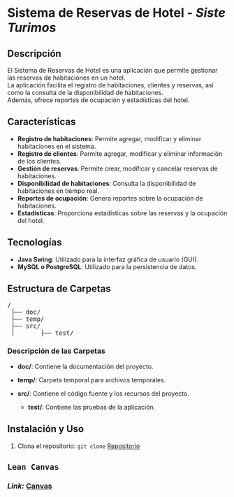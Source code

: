 # Sistema de Reservas de Hotel - *Siste Turimos*

<!-- fis_2024_g1 -->

## Descripción
El Sistema de Reservas de Hotel es una aplicación que permite gestionar las reservas de habitaciones en un hotel.  
La aplicación facilita el registro de habitaciones, clientes y reservas, así como la consulta de la disponibilidad de habitaciones.  
Además, ofrece reportes de ocupación y estadísticas del hotel.

## Características
- **Registro de habitaciones**: Permite agregar, modificar y eliminar habitaciones en el sistema.
- **Registro de clientes**: Permite agregar, modificar y eliminar información de los clientes.
- **Gestión de reservas**: Permite crear, modificar y cancelar reservas de habitaciones.
- **Disponibilidad de habitaciones**: Consulta la disponibilidad de habitaciones en tiempo real.
- **Reportes de ocupación**: Genera reportes sobre la ocupación de habitaciones.
- **Estadísticas**: Proporciona estadísticas sobre las reservas y la ocupación del hotel.

## Tecnologías
- **Java Swing**: Utilizado para la interfaz gráfica de usuario (GUI).
- **MySQL o PostgreSQL**: Utilizado para la persistencia de datos.

## Estructura de Carpetas

<pre>
/
 ├── doc/
 ├── temp/
 ├── src/
 │       ├── test/
</pre>


### Descripción de las Carpetas

- **doc/**: Contiene la documentación del proyecto.

- **temp/**: Carpeta temporal para archivos temporales.
  
- **src/**: Contiene el código fuente y los recursos del proyecto.
  - **test/**: Contiene las pruebas de la aplicación.
    

## Instalación y Uso
1. Clona el repositorio: `git clone` [Repositorio](https://github.com/puj-course/fis_2024_g1.git)  

## `Lean Canvas`  
### ***Link:*** [Canvas](https://www.canva.com/design/DAGL5-BW-tM/t6wcoT0ZNaTMHwAL7HTbfA/edit?utm_content=DAGL5-BW-tM&utm_campaign=designshare&utm_medium=link2&utm_source=sharebutton) 